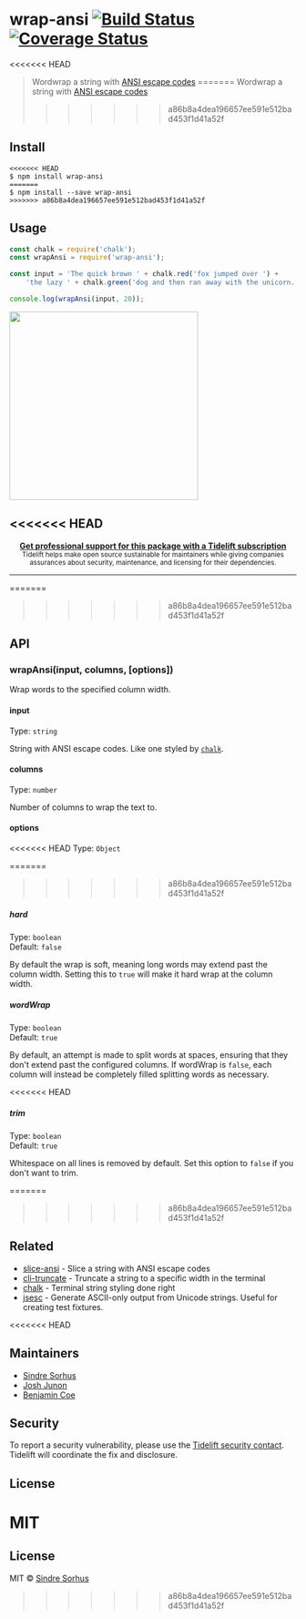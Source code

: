 # wrap-ansi [![Build Status](https://travis-ci.org/chalk/wrap-ansi.svg?branch=master)](https://travis-ci.org/chalk/wrap-ansi) [![Coverage Status](https://coveralls.io/repos/github/chalk/wrap-ansi/badge.svg?branch=master)](https://coveralls.io/github/chalk/wrap-ansi?branch=master)

<<<<<<< HEAD
> Wordwrap a string with [ANSI escape codes](https://en.wikipedia.org/wiki/ANSI_escape_code#Colors_and_Styles)
=======
> Wordwrap a string with [ANSI escape codes](http://en.wikipedia.org/wiki/ANSI_escape_code#Colors_and_Styles)
>>>>>>> a86b8a4dea196657ee591e512bad453f1d41a52f


## Install

```
<<<<<<< HEAD
$ npm install wrap-ansi
=======
$ npm install --save wrap-ansi
>>>>>>> a86b8a4dea196657ee591e512bad453f1d41a52f
```


## Usage

```js
const chalk = require('chalk');
const wrapAnsi = require('wrap-ansi');

const input = 'The quick brown ' + chalk.red('fox jumped over ') +
	'the lazy ' + chalk.green('dog and then ran away with the unicorn.');

console.log(wrapAnsi(input, 20));
```

<img width="331" src="screenshot.png">

<<<<<<< HEAD
---

<div align="center">
	<b>
		<a href="https://tidelift.com/subscription/pkg/npm-wrap_ansi?utm_source=npm-wrap-ansi&utm_medium=referral&utm_campaign=readme">Get professional support for this package with a Tidelift subscription</a>
	</b>
	<br>
	<sub>
		Tidelift helps make open source sustainable for maintainers while giving companies<br>assurances about security, maintenance, and licensing for their dependencies.
	</sub>
</div>

---

=======
>>>>>>> a86b8a4dea196657ee591e512bad453f1d41a52f

## API

### wrapAnsi(input, columns, [options])

Wrap words to the specified column width.

#### input

Type: `string`

String with ANSI escape codes. Like one styled by [`chalk`](https://github.com/chalk/chalk).

#### columns

Type: `number`

Number of columns to wrap the text to.

#### options

<<<<<<< HEAD
Type: `Object`

=======
>>>>>>> a86b8a4dea196657ee591e512bad453f1d41a52f
##### hard

Type: `boolean`<br>
Default: `false`

By default the wrap is soft, meaning long words may extend past the column width. Setting this to `true` will make it hard wrap at the column width.

##### wordWrap

Type: `boolean`<br>
Default: `true`

By default, an attempt is made to split words at spaces, ensuring that they don't extend past the configured columns. If wordWrap is `false`, each column will instead be completely filled splitting words as necessary.

<<<<<<< HEAD
##### trim

Type: `boolean`<br>
Default: `true`

Whitespace on all lines is removed by default. Set this option to `false` if you don't want to trim.

=======
>>>>>>> a86b8a4dea196657ee591e512bad453f1d41a52f

## Related

- [slice-ansi](https://github.com/chalk/slice-ansi) - Slice a string with ANSI escape codes
- [cli-truncate](https://github.com/sindresorhus/cli-truncate) - Truncate a string to a specific width in the terminal
- [chalk](https://github.com/chalk/chalk) - Terminal string styling done right
- [jsesc](https://github.com/mathiasbynens/jsesc) - Generate ASCII-only output from Unicode strings. Useful for creating test fixtures.


<<<<<<< HEAD
## Maintainers

- [Sindre Sorhus](https://github.com/sindresorhus)
- [Josh Junon](https://github.com/qix-)
- [Benjamin Coe](https://github.com/bcoe)


## Security

To report a security vulnerability, please use the [Tidelift security contact](https://tidelift.com/security). Tidelift will coordinate the fix and disclosure.


## License

MIT
=======
## License

MIT © [Sindre Sorhus](https://sindresorhus.com)
>>>>>>> a86b8a4dea196657ee591e512bad453f1d41a52f
